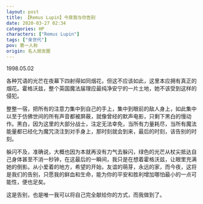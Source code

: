 ```yaml
---
layout: post
title: 【Remus Lupin】今夜我与你告别
date: 2020-03-27 02:34
categories: HP
characters: ["Remus Lupin"]
tags: ["亲世代"]
pov: 第一人称
origin: 名人朋友圈
---
```


1998.05.02

各种咒语的光芒在夜幕下四射得如同烟花，但这不应该如此，这里本应拥有真正的烟花。霍格沃兹，整个英国魔法届理应最纯净安宁的一片土地，她不该受到这样的侵犯。

整整一宿，把所有的注意力集中到自己的手上，集中到眼前的敌人身上，如此集中以至于仿佛世间的所有声音都被屏蔽，就像曾经的默声电影，只剩下黑白的慢动作。黑白，因为这里的大部分战士，注定无法幸免，当所有力量耗尽，当所有魔法能量都已经化为魔咒浇注到对手身上，那时刻就会到来，最后的时刻，该告别的时刻。

躲闪不及，准确说，大概也因为本就再没有力气去躲闪，绿色的光芒从杖尖抵达自己身体甚至不消一秒钟，在这最后的一瞬间，我只是在想着霍格沃兹，让眼里充满她的倒影。从小爱着的地方，希望的开始，友谊的萌芽，永远的家，而今夜，这将是我们的告别，只愿我的鲜血和生命，能为你的平安和胜利增加哪怕最小的一点可能性，便也足矣。

这是告别，也是唯一我可以将自己完全献给你的方式，而我做到了。
